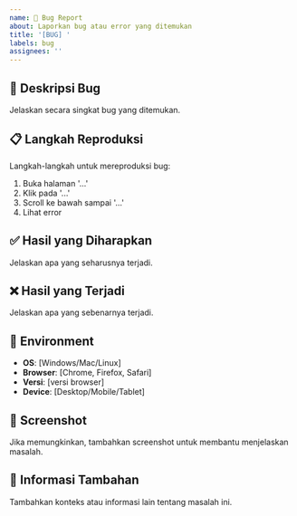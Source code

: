 ```yaml
---
name: 🐛 Bug Report
about: Laporkan bug atau error yang ditemukan
title: '[BUG] '
labels: bug
assignees: ''
---
```


## 🐛 Deskripsi Bug
Jelaskan secara singkat bug yang ditemukan.

## 📋 Langkah Reproduksi
Langkah-langkah untuk mereproduksi bug:
1. Buka halaman '...'
2. Klik pada '...'
3. Scroll ke bawah sampai '...'
4. Lihat error

## ✅ Hasil yang Diharapkan
Jelaskan apa yang seharusnya terjadi.

## ❌ Hasil yang Terjadi
Jelaskan apa yang sebenarnya terjadi.

## 📱 Environment
- **OS**: [Windows/Mac/Linux]
- **Browser**: [Chrome, Firefox, Safari]
- **Versi**: [versi browser]
- **Device**: [Desktop/Mobile/Tablet]

## 📸 Screenshot
Jika memungkinkan, tambahkan screenshot untuk membantu menjelaskan masalah.

## 📝 Informasi Tambahan
Tambahkan konteks atau informasi lain tentang masalah ini.
